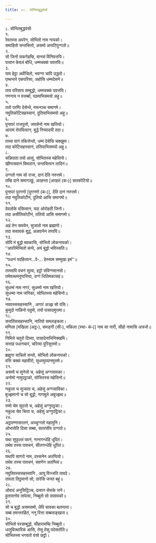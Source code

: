 ```yaml
---
title: ०८. सोभितबुद्धवंसो

---
```

८. सोभितबुद्धवंसो  
१.  
रेवतस्स अपरेन, सोभितो नाम नायको।  
समाहितो सन्तचित्तो, असमो अप्पटिपुग्गलो॥  
२.  
सो जिनो सकगेहम्हि, मानसं विनिवत्तयि।  
पत्वान केवलं बोधिं, धम्मचक्कं पवत्तयि॥  
३.  
याव हेट्ठा अवीचितो, भवग्गा चापि उद्धतो।  
एत्थन्तरे एकपरिसा, अहोसि धम्मदेसने॥  
४.  
ताय परिसाय सम्बुद्धो, धम्मचक्कं पवत्तयि।  
गणनाय न वत्तब्बो, पठमाभिसमयो अहु॥  
५.  
ततो परम्पि देसेन्ते, मरूनञ्च समागमे।  
नवुतिकोटिसहस्सानं, दुतियाभिसमयो अहु॥  
६.  
पुनापरं राजपुत्तो, जयसेनो नाम खत्तियो।  
आरामं रोपयित्वान, बुद्धे निय्यादयी तदा॥  
७.  
तस्स यागं पकित्तेन्तो, धम्मं देसेसि चक्खुमा।  
तदा कोटिसहस्सानं, ततियाभिसमयो अहु॥  
८.  
सन्निपाता तयो आसुं, सोभितस्स महेसिनो।  
खीणासवानं विमलानं, सन्तचित्तान तादिनं॥  
९.  
उग्गतो नाम सो राजा, दानं देति नरुत्तमे।  
तम्हि दाने समागञ्छुं, अरहन्ता [अरहतं (क॰)] सतकोटियो॥  
१०.  
पुनापरं पुरगणो [पुगगणो (क॰)], देति दानं नरुत्तमे।  
तदा नवुतिकोटीनं, दुतियो आसि समागमो॥  
११.  
देवलोके वसित्वान, यदा ओरोहती जिनो।  
तदा असीतिकोटीनं, ततियो आसि समागमो॥  
१२.  
अहं तेन समयेन, सुजातो नाम ब्राह्मणो।  
तदा ससावकं बुद्धं, अन्नपानेन तप्पयिं॥  
१३.  
सोपि मं बुद्धो ब्याकासि, सोभितो लोकनायको।  
‘‘अपरिमेय्यितो कप्पे, अयं बुद्धो भविस्सति॥  
१४.  
‘‘पधानं पदहित्वान…पे॰… हेस्साम सम्मुखा इमं’’॥  
१५.  
तस्सापि वचनं सुत्वा, हट्ठो संविग्गमानसो।  
तमेवत्थमनुप्पत्तिया, उग्गं धितिमकासहं॥  
१६.  
सुधम्मं नाम नगरं, सुधम्मो नाम खत्तियो।  
सुधम्मा नाम जनिका, सोभितस्स महेसिनो॥  
१७.  
नववस्ससहस्सानि , अगारं अज्झ सो वसि।  
कुमुदो नाळिनो पदुमो, तयो पासादमुत्तमा॥  
१८.  
सत्ततिंससहस्सानि, नारियो समलङ्कता।  
मणिला [मखिला (अट्ठ॰), समङ्गी (सी॰), मकिला (स्या॰ कं॰)] नाम सा नारी, सीहो नामासि अत्रजो॥  
१९.  
निमित्ते चतुरो दिस्वा, पासादेनाभिनिक्खमि।  
सत्ताहं पधानचारं, चरित्वा पुरिसुत्तमो॥  
२०.  
ब्रह्मुना याचितो सन्तो, सोभितो लोकनायको।  
वत्ति चक्कं महावीरो, सुधम्मुय्यानमुत्तमे॥  
२१.  
असमो च सुनेत्तो च, अहेसुं अग्गसावका।  
अनोमो नामुपट्ठाको, सोभितस्स महेसिनो॥  
२२.  
नकुला च सुजाता च, अहेसुं अग्गसाविका।  
बुज्झमानो च सो बुद्धो, नागमूले अबुज्झथ॥  
२३.  
रम्मो चेव सुदत्तो च, अहेसुं अग्गुपट्ठका।  
नकुला चेव चित्ता च, अहेसुं अग्गुपट्ठिका॥  
२४.  
अट्ठपण्णासरतनं, अच्चुग्गतो महामुनि।  
ओभासेति दिसा सब्बा, सतरंसीव उग्गतो॥  
२५.  
यथा सुफुल्लं पवनं, नानागन्धेहि धूपितं।  
तथेव तस्स पावचनं, सीलगन्धेहि धूपितं॥  
२६.  
यथापि सागरो नाम, दस्सनेन अतप्पियो।  
तथेव तस्स पावचनं, सवणेन अतप्पियं॥  
२७.  
नवुतिवस्ससहस्सानि , आयु विज्जति तावदे।  
तावता तिट्ठमानो सो, तारेसि जनतं बहुं॥  
२८.  
ओवादं अनुसिट्ठिञ्च, दत्वान सेसके जने।  
हुतासनोव तापेत्वा, निब्बुतो सो ससावको॥  
२९.  
सो च बुद्धो असमसमो, तेपि सावका बलप्पत्ता।  
सब्बं तमन्तरहितं, ननु रित्ता सब्बसङ्खारा॥  
३०.  
सोभितो वरसम्बुद्धो, सीहारामम्हि निब्बुतो।  
धातुवित्थारिकं आसि, तेसु तेसु पदेसतोति॥  
सोभितस्स भगवतो वंसो छट्ठो।  